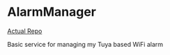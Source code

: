 # AlarmManager

[Actual Repo](https://git.windmaker.net/a-castellano/AlarmManager)

Basic service for managing my Tuya based WiFi alarm
